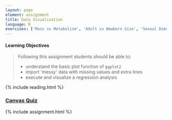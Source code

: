 ```yaml
---
layout: page
element: assignment
title: Data Visualization
language: R
exercises: ['Mass vs Metabolism', 'Adult vs Newborn Size', 'Sexual Dimorphism Exploration', 'Sexual Dimorphism Data Manipulation']
---
```


#### Learning Objectives

> Following this assignment students should be able to:
>
> - understand the basic plot function of `ggplot2`
> - import 'messy' data with missing values and extra lines
> - execute and visualize a regression analysis

{% include reading.html %}

### [Canvas Quiz](https://canvas.uw.edu/courses/1273428/quizzes/1124475)

{% include assignment.html %}
